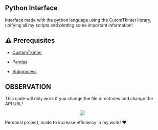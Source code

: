 ## Python Interface
Interface made with the python language using the CutomTkinter library, unifying all my scripts and plotting some important information!

## :warning: Prerequisites

- [CustomTkinter](https://pypi.org/project/customtkinter/)

- [Pandas](https://pandas.pydata.org/docs/)

- [Subprocess](https://docs.python.org/3/library/os.html](https://docs.python.org/pt-br/dev/library/subprocess.html))

## OBSERVATION

This code will only work if you change the file directories and change the API URL!

<p align="center">
    <img src="https://github.com/iagoapiai/Asset-Management-Interface/assets/116030785/e9c9eb8b-757b-4e84-877c-ae66d44e8901">
</p>

Personal project, made to increase efficiency in my work! ❤️
